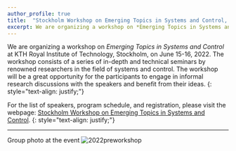 ```yaml
---
author_profile: true
title:  "Stockholm Workshop on Emerging Topics in Systems and Control, June 15-16, 2022"
excerpt: We are organizing a workshop on *Emerging Topics in Systems and Control* at KTH
---
```


We are organizing a workshop on *Emerging Topics in Systems and Control* at KTH Royal Institute of Technology, Stockholm, on June 15-16, 2022. The workshop consists of a series of in-depth and technical seminars by renowned researchers in the field of systems and control. The workshop will be a great opportunity for the participants to engage in informal research discussions with the speakers and benefit from their ideas.
{: style="text-align: justify;"}

For the list of speakers, program schedule, and registration, please visit the webpage: [Stockholm Workshop on Emerging Topics in Systems and Control](https://sites.google.com/view/emerging-topics-system-control/home).
{: style="text-align: justify;"}

-------------------------
Group photo at the event
![2022preworkshop](../assets/2022Stockholm-PreWorkshop.jpg)
